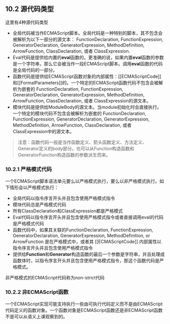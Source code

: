 ## 10.2 源代码类型
这里有4种源代码类型
* 全局代码被当作ECMAScript脚本。全局代码是一种特别的脚本，其不包含会被解析为以下一部分的源文本： FunctionDeclaration, FunctionExpression, GeneratorDeclaration, GeneratorExpression, MethodDefinition, ArrowFunction, ClassDeclaration, 或者 ClassExpression.
* Eval代码是提供给内置的**eval**函数的。更准确的说，如果内置**eval**函数的参数是一个字符串，那么它会被当作一段ECMAScript脚本。调用**eval**函数的代码是全局代码的一部分。
* 函数代码是提供给ECMAScript函数对象的内部属性：[[ECMAScriptCode]]和[[FormalParameters]]的。一个特定的ECMAScript函数代码不包含会被解析为嵌套的 FunctionDeclaration, FunctionExpression, GeneratorDeclaration, GeneratorExpression, MethodDefinition, ArrowFunction, ClassDeclaration, 或者 ClassExpression的源文本。
* 模块代码是提供给ModuleBody的源文本。当module初始化时会直接执行。一个特定的模块代码不包含会被解析为嵌套的 FunctionDeclaration, FunctionExpression, GeneratorDeclaration, GeneratorExpression, MethodDefinition, ArrowFunction, ClassDeclaration, 或者 ClassExpression中的源文本。

> 注意：函数代码一般是当作函数定义、箭头函数定义、方法定义、Generator定义的body部分。也可以从Function构造函数和GeneratorFunction构造函数的参数派生而来。

### 10.2.1 严格模式代码
一个ECMAScript脚本语法单元要么以严格模式执行，要么以非严格模式执行。如下情形会以严格模式执行：
* 全局代码以指令序言开头并且包含使用严格模式指令
* 模块代码总是严格模式代码
* 所有ClassDeclaration和ClassExpression都是严格模式
* Eval代码以指令序言开头并且包含使用严格模式指令或者直接调用eval的代码是严格模式代码
* 函数代码中，如果其关联的FunctionDeclaration, FunctionExpression, GeneratorDeclaration, GeneratorExpression, MethodDefinition, or ArrowFunction 是在严格模式中，或者其 [[ECMAScriptCode]] 内部属性以指令序言开头并且包含使用严格模式指令
* 提供给**Function**和**Generator**构造函数的最后一个参数是字符串，并且处理成函数体时，以指令序言开头并且包含使用严格模式指令，那这个函数代码是严格模式。

非严格模式的ECMAScript代码称为non-strict代码

### 10.2.2 非ECMAScript函数
一个ECMAScript实现可能支持执行一些由可执行代码定义而不是由ECMAScript代码定义的函数对象。一个函数对象是ECMAScript函数还是非ECMAScript函数不是可以从语义上课观察到的。
